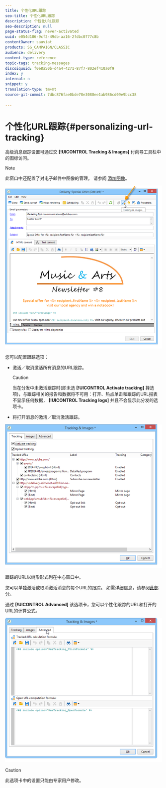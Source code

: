 ```yaml
---
title: 个性化URL跟踪
seo-title: 个性化URL跟踪
description: 个性化URL跟踪
seo-description: null
page-status-flag: never-activated
uuid: e054d106-9cf2-49db-aa16-2fdbc0777c8b
contentOwner: sauviat
products: SG_CAMPAIGN/CLASSIC
audience: delivery
content-type: reference
topic-tags: tracking-messages
discoiquuid: f0e8a50b-d4a4-4271-87f7-802ef410a0f9
index: y
internal: n
snippet: y
translation-type: tm+mt
source-git-commit: 7dbc876fae0bde78e3088ee1ab986cd09e9bcc38

---
```



# 个性化URL跟踪{#personalizing-url-tracking}

高级消息跟踪设置可通过交 **[!UICONTROL Tracking & Images]** 付向导工具栏中的图标访问。

>[!NOTE]
>
>此窗口中还配置了对电子邮件中图像的管理。 请参阅 [添加图像](../../delivery/using/defining-the-email-content.md#adding-images)。

![](assets/s_ncs_user_email_del_tracking_ico.png)

您可以配置跟踪选项：

* 激活／取消激活所有消息的URL跟踪。

   >[!CAUTION]
   >
   >当在分发中未激活跟踪时(即未选 **[!UICONTROL Activate tracking]** 择选项)，与跟踪相关的报告和数据将不可用：打开、热点单击和跟踪的URL报表不显示任何数据， **[!UICONTROL Tracking logs]** 并且不会显示此分发的选项卡。

* 将打开消息的激活／取消激活跟踪。

![](assets/s_ncs_user_email_del_tracking_param.png)

跟踪的URL以树形形式列在中心窗口中。

您可以单独激活或取消激活消息的每个URL的跟踪。 如需详细信息，请参阅[此部分](../../delivery/using/how-to-configure-tracked-links.md)。

通过 **[!UICONTROL Advanced]** 该选项卡，您可以个性化跟踪的URL和打开的URL的计算公式。

![](assets/s_ncs_user_email_del_tracking_param_adv.png)

>[!CAUTION]
>
>此选项卡中的设置只能由专家用户修改。
